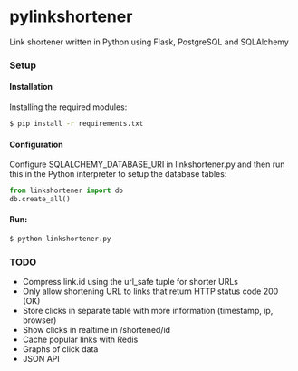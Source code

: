 pylinkshortener
===============

Link shortener written in Python using Flask, PostgreSQL and SQLAlchemy

### Setup
#### Installation
Installing the required modules:
```bash
$ pip install -r requirements.txt
```

#### Configuration
Configure SQLALCHEMY_DATABASE_URI in linkshortener.py and then run this in the Python interpreter to setup the database tables:
```py
from linkshortener import db
db.create_all()
```

#### Run:
```bash
$ python linkshortener.py
```

### TODO
* Compress link.id using the url_safe tuple for shorter URLs
* Only allow shortening URL to links that return HTTP status code 200 (OK)
* Store clicks in separate table with more information (timestamp, ip, browser)
* Show clicks in realtime in /shortened/id
* Cache popular links with Redis
* Graphs of click data
* JSON API
